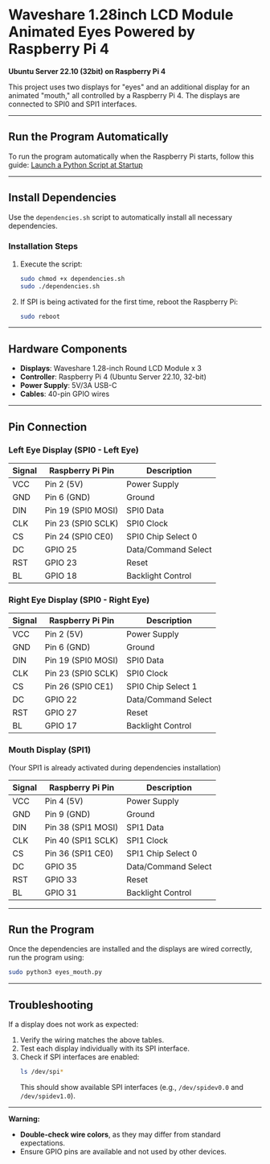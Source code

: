 # Waveshare 1.28inch LCD Module Animated Eyes Powered by Raspberry Pi 4

**Ubuntu Server 22.10 (32bit) on Raspberry Pi 4**

This project uses two displays for "eyes" and an additional display for an animated "mouth," all controlled by a Raspberry Pi 4. The displays are connected to SPI0 and SPI1 interfaces.

---

## **Run the Program Automatically**

To run the program automatically when the Raspberry Pi starts, follow this guide: 
[Launch a Python Script at Startup](https://www.raspberrypi-france.fr/lancer-un-script-python-au-demarrage-du-raspberry-pi/)

---

## **Install Dependencies**

Use the `dependencies.sh` script to automatically install all necessary dependencies.

### **Installation Steps**
1. Execute the script:
   ```bash
   sudo chmod +x dependencies.sh
   sudo ./dependencies.sh
   ```

2. If SPI is being activated for the first time, reboot the Raspberry Pi:
   ```bash
   sudo reboot
   ```

---

## **Hardware Components**

- **Displays**: Waveshare 1.28-inch Round LCD Module x 3 
- **Controller**: Raspberry Pi 4 (Ubuntu Server 22.10, 32-bit) 
- **Power Supply**: 5V/3A USB-C 
- **Cables**: 40-pin GPIO wires 

---

## **Pin Connection**

### **Left Eye Display (SPI0 - Left Eye)**

| Signal | Raspberry Pi Pin | Description          |
|--------|-------------------|----------------------|
| VCC    | Pin 2 (5V)        | Power Supply         |
| GND    | Pin 6 (GND)       | Ground               |
| DIN    | Pin 19 (SPI0 MOSI)| SPI0 Data            |
| CLK    | Pin 23 (SPI0 SCLK)| SPI0 Clock           |
| CS     | Pin 24 (SPI0 CE0) | SPI0 Chip Select 0   |
| DC     | GPIO 25           | Data/Command Select  |
| RST    | GPIO 23           | Reset                |
| BL     | GPIO 18           | Backlight Control    |

### **Right Eye Display (SPI0 - Right Eye)**

| Signal | Raspberry Pi Pin | Description          |
|--------|-------------------|----------------------|
| VCC    | Pin 2 (5V)        | Power Supply         |
| GND    | Pin 6 (GND)       | Ground               |
| DIN    | Pin 19 (SPI0 MOSI)| SPI0 Data            |
| CLK    | Pin 23 (SPI0 SCLK)| SPI0 Clock           |
| CS     | Pin 26 (SPI0 CE1) | SPI0 Chip Select 1   |
| DC     | GPIO 22           | Data/Command Select  |
| RST    | GPIO 27           | Reset                |
| BL     | GPIO 17           | Backlight Control    |

### **Mouth Display (SPI1)**

(Your SPI1 is already activated during dependencies installation)

| Signal | Raspberry Pi Pin | Description          |
|--------|-------------------|----------------------|
| VCC    | Pin 4 (5V)        | Power Supply         |
| GND    | Pin 9 (GND)       | Ground               |
| DIN    | Pin 38 (SPI1 MOSI)| SPI1 Data            |
| CLK    | Pin 40 (SPI1 SCLK)| SPI1 Clock           |
| CS     | Pin 36 (SPI1 CE0) | SPI1 Chip Select 0   |
| DC     | GPIO 35           | Data/Command Select  |
| RST    | GPIO 33           | Reset                |
| BL     | GPIO 31           | Backlight Control    |

---

## **Run the Program**

Once the dependencies are installed and the displays are wired correctly, run the program using:

```bash
sudo python3 eyes_mouth.py
```

---

## **Troubleshooting**

If a display does not work as expected: 
1. Verify the wiring matches the above tables. 
2. Test each display individually with its SPI interface. 
3. Check if SPI interfaces are enabled:
   ```bash
   ls /dev/spi*
   ```
   This should show available SPI interfaces (e.g., `/dev/spidev0.0` and `/dev/spidev1.0`).

---

**Warning:** 
- **Double-check wire colors**, as they may differ from standard expectations. 
- Ensure GPIO pins are available and not used by other devices.
